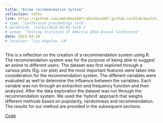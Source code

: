 ```yaml
---
title: "Anime recommendation System"
collection: talks
link: https://github.com/abhibha1807/abhibha1807.github.io/blob/master/Anime_Reco.pdf
# type: "Conference proceedings talk"
# permalink: /talks/2014-03-01-talk-3
# venue: "Testing Institute of America 2014 Annual Conference"
date: 2023-04-10
# location: "Los Angeles, CA"
---
```

This is a reflection on the creation of a recommendation system using R. The recommendation system was for the purpose of being able to suggest an anime to different users. The dataset was first explored through a various plots (Eg: cor plot) and the most important features were taken into consideration for the recommendation system. The different variables were evaluated as well to determine the influence between the variables. Each variable was run through an extraction and frequency function and then analyzed. After the data exploration the dataset was run through the recommendation system. We used the ‘hybrid’ approach that weighs different methods based on popularity, randomness and recommendation. The results for our method are provided in the subsequent sections.


[Code](https://github.com/abhibha1807/Anime_Recommendation_System)
